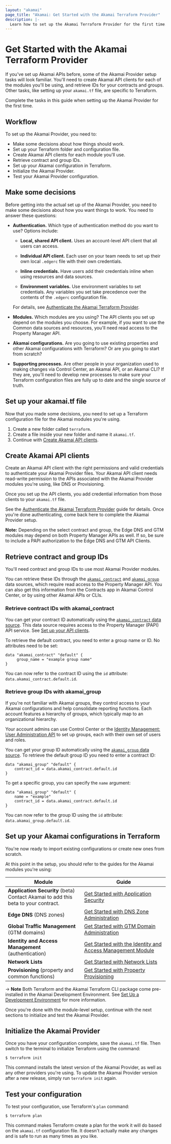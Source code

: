 ```yaml
---
layout: "akamai"
page_title: "Akamai: Get Started with the Akamai Terraform Provider"
description: |-
  Learn how to set up the Akamai Terraform Provider for the first time.
---
```


# Get Started with the Akamai Terraform Provider

If you've set up Akamai APIs before, some of the Akamai Provider 
setup tasks will look familiar. You'll need to create Akamai API clients 
for each of the modules you'll be using, and retrieve IDs for your contracts 
and groups. Other tasks, like setting up your `akamai.tf` file, are 
specific to Terraform.

Complete the tasks in this guide when setting up the Akamai
Provider for the first time.

## Workflow 

To set up the Akamai Provider, you need to:

* Make some decisions about how things should work.
* Set up your Terraform folder and configuration file.
* Create Akamai API clients for each module you'll use.
* Retrieve contract and group IDs.
* Set up your Akamai configuration in Terraform.
* Initialize the Akamai Provider.
* Test your Akamai Provider configuration.

## Make some decisions 

Before getting into the actual set up of the Akamai Provider, you need
to make some decisions about how you want things to work. You need to
answer these questions:

* **Authentication.** Which type of authentication method do you want to use? Options include:

  * **Local, shared API client.** Uses an account-level API client that all users can access.
  
  * **Individual API client.** Each user on your team needs to set up their own local `.edgerc` file with their own credentials.
  
  * **Inline credentials.** Have users add their credentials inline when using resources and data sources.
  
  * **Environment variables.** Use environment variables to set credentials. Any variables you set take precedence over the contents of the `.edgerc` configuration file.

  For details, see [Authenticate the Akamai Terraform Provider](../guides/akamai_provider_auth.md).

* **Modules.** Which modules are you using? The API clients you set up depend on the modules you choose. For example, if you want to use the Common data sources and resources, you'll need read access to the Property Manager API. 

* **Akamai configurations.** Are you going to use existing properties and other Akamai configurations with Terraform? Or are you going to start from scratch?

* **Supporting processes.** Are other people in your organization used to making changes via Control Center, an Akamai API, or an Akamai CLI? If they are, you'll need to develop new processes to make sure your Terraform configuration files are fully up to date and the single source of truth.

## Set up your akamai.tf file

Now that you made some decisions, you need to set up a Terraform configuration file for the Akamai modules you're using.

1. Create a new folder called `terraform`.
2. Create a file inside your new folder and name it `akamai.tf`.
3. Continue with [Create Akamai API clients](#create-akamai-api-clients).

## Create Akamai API clients

Create an Akamai API client with the right permissions and valid credentials to authenticate your Akamai Provider files. Your Akamai API client needs read-write permission to the APIs associated with the Akamai Provider modules you're using, like DNS or Provisioning.

Once you set up the API clients, you add credential information from those clients to your `akamai.tf` file.

See the [Authenticate the Akamai Terraform Provider](../guides/akamai_provider_auth.md)
guide for details. Once you're done authenticating, come back here to complete 
the Akamai Provider setup.

**Note:** Depending on the select contract and group, the Edge DNS and GTM modules may depend on both Property Manager APIs as well. If so, be sure to include a PAPI authorization to the Edge DNS and GTM API Clients.

## Retrieve contract and group IDs

You'll need contract and group IDs to use most Akamai Provider modules. 

You can retrieve these IDs through the [`akamai_contract`](../data-sources/property_contract.md) and
[`akamai_group`](../data-sources/property_group.md) data sources, which require read access to the Property Manager API. You can also get this information from the Contracts app in Akamai
Control Center, or by using other Akamai APIs or CLIs.

### Retrieve contract IDs with akamai_contract

You can get your contract ID automatically using the [`akamai_contract` data source](../data-sources/property_contract.md). This data source requires access to the Property Manager (PAPI) API service. See [Set up your API clients](../guides/akamai_provider_auth.md#set-up-your-api-clients).

To retrieve the default contract, you need to enter a group name or ID. No attributes need to be set:

```hcl
data "akamai_contract" "default" {
     group_name = "example group name"
}
```

You can now refer to the contract ID using the `id` attribute: `data.akamai_contract.default.id`.

### Retrieve group IDs with akamai_group

If you're not familiar with Akamai groups, they control access to your
Akamai configurations and help consolidate reporting functions. Each account
 features a hierarchy of groups, which typically map to an organizational hierarchy.

Your account admins can use Control Center or the [Identity Management: User Administration API](https://developer.akamai.com/en-us/api/core_features/identity_management_user_admin/v2.html)
to set up groups, each with their own set of users and roles.

You can get your group ID automatically using the [`akamai_group` data source](../data-sources/property_group.md). To retrieve the default group ID you need to enter a contract ID:


```hcl
data "akamai_group" "default" {
	contract_id = data.akamai_contract.default.id
}
``` 

To get a specific group, you can specify the `name` argument:

```hcl
data "akamai_group" "default" {
	name = "example"
	contract_id = data.akamai_contract.default.id
}
```

You can now refer to the group ID using the `id` attribute: `data.akamai_group.default.id`.

## Set up your Akamai configurations in Terraform

You're now ready to import existing configurations or create new ones from scratch.

At this point in the setup, you should refer to the guides for the Akamai modules you're using:

| **Module** | **Guide** |
|------------|------------|
| **Application Security** (beta) <br/> Contact Akamai to add this beta to your contract. | [Get Started with Application Security](https://registry.terraform.io/providers/akamai/akamai/latest/docs/guides/get_started_appsec) |
| **Edge DNS** (DNS zones) | [Get Started with DNS Zone Administration](https://registry.terraform.io/providers/akamai/akamai/latest/docs/guides/get_started_dns_zone) | 
| **Global Traffic Management** (GTM domains) | [Get Started with GTM Domain Administration](https://registry.terraform.io/providers/akamai/akamai/latest/docs/guides/get_started_gtm_domain) | 
| **Identity and Access Management** (authentication) | [Get Started with the Identity and Access Management Module](https://registry.terraform.io/providers/akamai/akamai/latest/docs/guides/get_started_iam) |
| **Network Lists** | [Get Started with Network Lists](https://registry.terraform.io/providers/akamai/akamai/latest/docs/guides/get_started_networklists) |
| **Provisioning** (property and common functions) | [Get Started with Property Provisioning](https://registry.terraform.io/providers/akamai/akamai/latest/docs/guides/get_started_property) |

-> **Note** Both Terraform and the Akamai Terraform CLI package come
pre-installed in the Akamai Development Environment. See [Set Up a Development Environment](https://developer.akamai.com/blog/2020/05/26/set-development-environment) for more information.

Once you're done with the module-level setup, continue with the next
sections to initialize and test the Akamai Provider.

## Initialize the Akamai Provider

Once you have your configuration complete, save the `akamai.tf` file. Then
switch to the terminal to initialize Terraform using the command:

`$ terraform init`

This command installs the latest version of the Akamai Provider, as well
as any other providers you're using. To update
the Akamai Provider version after a new release, simply run `terraform
init` again.

## Test your configuration

To test your configuration, use Terraform's `plan` command:

`$ terraform plan`

This command makes Terraform create a plan for the work it will do
based on the `akamai.tf` configuration file. It doesn't actually make any changes
and is safe to run as many times as you like.